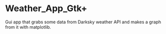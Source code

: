 # Weather_App_Gtk+
Gui app that grabs some data from Darksky weather API and makes a graph from it with matplotlib.
